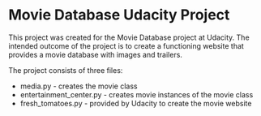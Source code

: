 # Movie Database Udacity Project

This project was created for the Movie Database project at Udacity. The intended outcome of the project is to create a
functioning website that provides a movie database with images and trailers.

The project consists of three files:

* media.py - creates the movie class
* entertainment_center.py - creates movie instances of the movie class
* fresh_tomatoes.py - provided by Udacity to create the movie website
